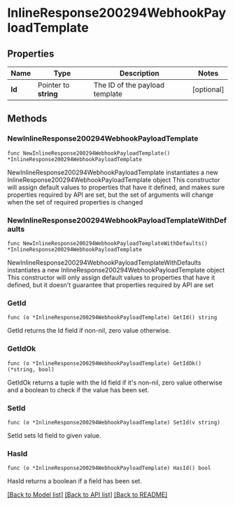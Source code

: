 # InlineResponse200294WebhookPayloadTemplate

## Properties

Name | Type | Description | Notes
------------ | ------------- | ------------- | -------------
**Id** | Pointer to **string** | The ID of the payload template | [optional] 

## Methods

### NewInlineResponse200294WebhookPayloadTemplate

`func NewInlineResponse200294WebhookPayloadTemplate() *InlineResponse200294WebhookPayloadTemplate`

NewInlineResponse200294WebhookPayloadTemplate instantiates a new InlineResponse200294WebhookPayloadTemplate object
This constructor will assign default values to properties that have it defined,
and makes sure properties required by API are set, but the set of arguments
will change when the set of required properties is changed

### NewInlineResponse200294WebhookPayloadTemplateWithDefaults

`func NewInlineResponse200294WebhookPayloadTemplateWithDefaults() *InlineResponse200294WebhookPayloadTemplate`

NewInlineResponse200294WebhookPayloadTemplateWithDefaults instantiates a new InlineResponse200294WebhookPayloadTemplate object
This constructor will only assign default values to properties that have it defined,
but it doesn't guarantee that properties required by API are set

### GetId

`func (o *InlineResponse200294WebhookPayloadTemplate) GetId() string`

GetId returns the Id field if non-nil, zero value otherwise.

### GetIdOk

`func (o *InlineResponse200294WebhookPayloadTemplate) GetIdOk() (*string, bool)`

GetIdOk returns a tuple with the Id field if it's non-nil, zero value otherwise
and a boolean to check if the value has been set.

### SetId

`func (o *InlineResponse200294WebhookPayloadTemplate) SetId(v string)`

SetId sets Id field to given value.

### HasId

`func (o *InlineResponse200294WebhookPayloadTemplate) HasId() bool`

HasId returns a boolean if a field has been set.


[[Back to Model list]](../README.md#documentation-for-models) [[Back to API list]](../README.md#documentation-for-api-endpoints) [[Back to README]](../README.md)


